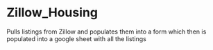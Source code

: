 # Zillow_Housing
Pulls listings from Zillow and populates them into a form which then is populated into a google sheet with all the listings

